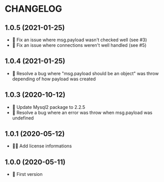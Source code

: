 # CHANGELOG

## 1.0.5 (2021-01-25)

- 🐞 Fix an issue where msg.payload wasn't checked well (see #3)
- 🐞 Fix an issue where connections weren't well handled (see #5)


## 1.0.4 (2021-01-25)

- 🐞 Resolve a bug where "msg.payload should be an object" was throw depending of how payload was created


## 1.0.3 (2020-10-12)

- 🌟 Update Mysql2 package to 2.2.5
- 🐞 Resolve a bug where an error was throw when msg.payload was undefined


## 1.0.1 (2020-05-12)

- 👩‍⚖️ Add license informations


## 1.0.0 (2020-05-11)

- 🎉 First version